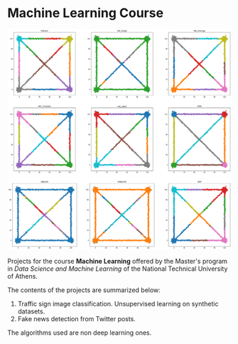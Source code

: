 # Machine Learning Course

![Synthetic dataset unsupervised learning](logo.png)

Projects for the course **Machine Learning** offered by the Master's program in *Data Science and Machine Learning* of the National Technical University of Athens.

The contents of the projects are summarized below:

1. Traffic sign image classification. Unsupervised learning on synthetic datasets.
2. Fake news detection from Twitter posts.

The algorithms used are non deep learning ones.
